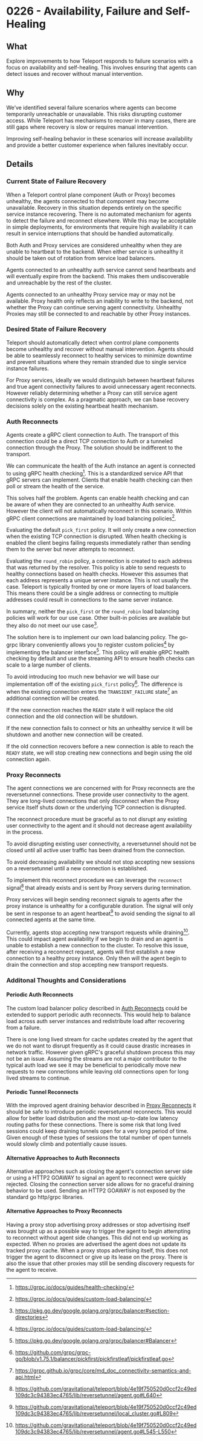 # 0226 - Availability, Failure and Self-Healing

## What
Explore improvements to how Teleport responds to failure scenarios with a focus
on availability and self-healing. This involves ensuring that agents can detect
issues and recover without manual intervention.

## Why

We’ve identified several failure scenarios where agents can become temporarily
unreachable or unavailable. This risks disrupting customer access. While Teleport
has mechanisms to recover in many cases, there are still gaps where recovery is
slow or requires manual intervention.

Improving self-healing behavior in these scenarios will increase availability and
provide a better customer experience when failures inevitably occur.

## Details

### Current State of Failure Recovery

When a Teleport control plane component (Auth or Proxy) becomes unhealthy, the
agents connected to that component may become unavailable. Recovery in this
situation depends entirely on the specific service instance recovering. There is
no automated mechanism for agents to detect the failure and reconnect elsewhere.
While this may be acceptable in simple deployments, for environments that require
high availability it can result in service interruptions that should be handled
automatically.

Both Auth and Proxy services are considered unhealthy when they are unable to
heartbeat to the backend. When either service is unhealthy it should be taken
out of rotation from service load balancers.

Agents connected to an unhealthy auth service cannot send heartbeats and will
eventually expire from the backend. This makes them undiscoverable and unreachable
by the rest of the cluster.

Agents connected to an unhealthy Proxy service may or may not be available. Proxy
health only reflects an inability to write to the backend, not whether the Proxy
can continue serving agent connectivity. Unhealthy Proxies may still be connected
to and reachable by other Proxy instances.

### Desired State of Failure Recovery

Teleport should automatically detect when control plane components become unhealthy
and recover without manual intervention. Agents should be able to seamlessly
reconnect to healthy services to minimize downtime and prevent situations where
they remain stranded due to single service instance failures.

For Proxy services, ideally we would distinguish between heartbeat failures and
true agent connectivity failures to avoid unnecessary agent reconnects. However
reliably determining whether a Proxy can still service agent connectivity is complex.
As a pragmatic approach, we can base recovery decisions solely on the existing
heartbeat health mechanism.

### Auth Reconnects

Agents create a gRPC client connection to Auth. The transport of this connection
could be a direct TCP connection to Auth or a tunneled connection through the
Proxy. The solution should be indifferent to the transport.

We can communicate the health of the Auth instance an agent is connected to using
gRPC health checking[^1]. This is a standardized service API that gRPC servers can implement. Clients that enable health checking can then poll or stream the health
of the service.

This solves half the problem. Agents can enable health checking and can be aware
of when they are connected to an unhealthy Auth service. However the client will
not automatically reconnect in this scenario. Within gRPC client connections are
maintained by load balancing policies[^2].

Evaluating the default `pick_first` policy. It will only create a new connection
when the existing TCP connection is disrupted. When health checking is enabled
the client begins failing requests immediately rather than sending them to the
server but never attempts to reconnect.

Evaluating the `round_robin` policy, a connection is created to each address that
was returned by the resolver. This policy is able to send requests to healthy
connections based on health checks. However this assumes that each address represents
a unique server instance. This is not usually the case. Teleport is typically fronted by one or more layers of load balancers. This means there could be
a single address or connecting to multiple addresses could result in connections
to the same server instance.

In summary, neither the `pick_first` or the `round_robin` load balancing policies
will work for our use case. Other built-in policies are available but they also
do not meet our use case[^3].

The solution here is to implement our own load balancing policy. The go-grpc library
conveniently allows you to register custom policies[^2] by implementing the
balancer interface[^4]. This policy will enable gRPC health checking by default
and use the streaming API to ensure health checks can scale to a large number of
clients.

To avoid introducing too much new behavior we will base our implementation off of
the existing `pick_first` policy[^5]. The difference is when the existing connection enters the `TRANSIENT_FAILURE` state[^6] an additional connection will be created.

If the new connection reaches the `READY` state it will replace the old connection
and the old connection will be shutdown.

If the new connection fails to connect or hits an unhealthy service it will be
shutdown and another new connection will be created.

If the old connection recovers before a new connection is able to reach the `READY`
state, we will stop creating new connections and begin using the old connection again.

### Proxy Reconnects

The agent connections we are concerned with for Proxy reconnects are the
reversetunnel connections. These provide user connectivity to the agent. 
They are long-lived connections that only disconnect when the Proxy 
service itself shuts down or the underlying TCP connection is disrupted.

The reconnect procedure must be graceful as to not disrupt any existing user
connectivity to the agent and it should not decrease agent availability in the process.

To avoid disrupting existing user connectivity, a reversetunnel should
not be closed until all active user traffic has been drained from the
connection.

To avoid decreasing availability we should not stop accepting new sessions on a reversetunnel until a new connection is established. 

To implement this reconnect procedure we can leverage the `reconnect` signal[^7] that
already exists and is sent by Proxy servers during termination.

Proxy services will begin sending reconnect signals to agents after the proxy
instance is unhealthy for a configurable duration. The signal will only be sent
in response to an agent heartbeat[^8] to avoid sending the signal to all connected
agents at the same time.

Currently, agents stop accepting new transport requests while draining[^9]. This
could impact agent availability if we begin to drain and an agent is unable to
establish a new connection to the cluster. To resolve this issue, after receiving a
reconnect request, agents will first establish a new connection to a healthy proxy 
instance. Only then will the agent begin to drain the connection and stop accepting
new transport requests.

### Additonal Thoughts and Considerations

#### Periodic Auth Reconnects
The custom load balancer policy described in [Auth Reconnects](#auth-reconnects)
could be extended to support periodic auth reconnects. This would help to balance
load across auth server instances and redistribute load after recovering from 
a failure.

There is one long lived stream for cache updates created by the agent
that we do not want to disrupt frequently as it could cause drastic increases
in network traffic. However given gRPC's graceful shutdown process this may not
be an issue. Assuming the streams are not a major contributor to the typical auth
load we see it may be beneficial to periodically move new requests to new connections
while leaving old connections open for long lived streams to continue.

#### Periodic Tunnel Reconnects
With the improved agent draining behavior described in [Proxy Reconnects](#proxy-reconnects)
it should be safe to introduce periodic reversetunnel reconnects. This would
allow for better load distribution and the most up-to-date low latency routing paths
for these connections. There is some risk that long lived sessions could keep draining
tunnels open for a very long period of time. Given enough of these types of sessions
the total number of open tunnels would slowly climb and potentially cause issues.

#### Alternative Approaches to Auth Reconnects
Alternative approaches such as closing the agent's connection server side or
using a HTTP2 GOAWAY to signal an agent to reconnect were quickly rejected.
Closing the connection server side allows for no graceful draining behavior to
be used. Sending an HTTP2 GOAWAY is not exposed by the standard go http/grpc
libraries.

#### Alternative Approaches to Proxy Reconnects
Having a proxy stop advertising proxy addresses or stop advertising itself was brought up as a possible way to trigger the agent to begin attempting to reconnect without agent side changes. This did not end up working as expected. When no proxies
are advertised the agent does not update its tracked proxy cache. When a proxy stops
advertising itself, this does not trigger the agent to disconnect or give up its
lease on the proxy. There is also the issue that other proxies may still be sending
discovery requests for the agent to receive.

[^1]: https://grpc.io/docs/guides/health-checking/
[^2]: https://grpc.io/docs/guides/custom-load-balancing/
[^3]: https://pkg.go.dev/google.golang.org/grpc/balancer#section-directories
[^4]: https://pkg.go.dev/google.golang.org/grpc/balancer#Balancer
[^5]: https://github.com/grpc/grpc-go/blob/v1.75.1/balancer/pickfirst/pickfirstleaf/pickfirstleaf.go
[^6]: https://grpc.github.io/grpc/core/md_doc_connectivity-semantics-and-api.html
[^7]: https://github.com/gravitational/teleport/blob/4e19f750520d0ccf2c49ed109dc3c94383ec4765/lib/reversetunnel/agent.go#L640
[^8]: https://github.com/gravitational/teleport/blob/4e19f750520d0ccf2c49ed109dc3c94383ec4765/lib/reversetunnel/local_cluster.go#L809
[^9]: https://github.com/gravitational/teleport/blob/4e19f750520d0ccf2c49ed109dc3c94383ec4765/lib/reversetunnel/agent.go#L545-L550
